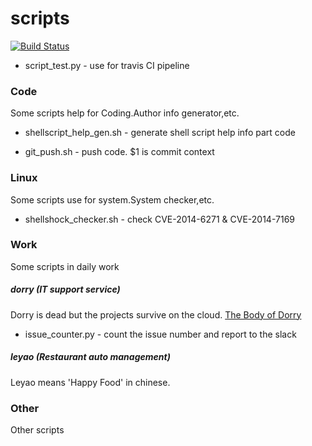 # scripts

[![Build Status](https://travis-ci.org/omretterry/scripts.svg?branch=master)](https://travis-ci.org/omretterry/scripts)

* script_test.py - use for travis CI pipeline

### Code 
Some scripts help for Coding.Author info generator,etc.

* shellscript_help_gen.sh - generate shell script help info part code

* git_push.sh - push code. $1 is commit context

### Linux
Some scripts use for system.System checker,etc.

* shellshock_checker.sh - check CVE-2014-6271 & CVE-2014-7169

### Work 
Some scripts in daily work

##### dorry (IT support service)
Dorry is dead but the projects survive on the cloud.
[The Body of Dorry](https://dorry-terryli.github.io/)

* issue_counter.py - count the issue number and report to the slack

##### leyao (Restaurant auto management)
Leyao means 'Happy Food' in chinese.

### Other
Other scripts
